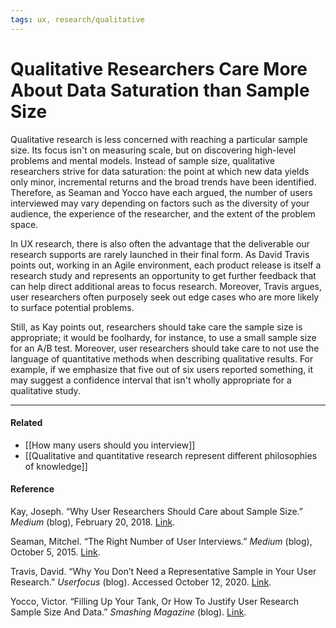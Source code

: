 ```yaml
---
tags: ux, research/qualitative
---
```


# Qualitative Researchers Care More About Data Saturation than Sample Size

Qualitative research is less concerned with reaching a particular sample size.
Its focus isn't on measuring scale, but on discovering high-level problems and
mental models. Instead of sample size, qualitative researchers strive for data
saturation: the point at which new data yields only minor, incremental returns
and the broad trends have been identified. Therefore, as Seaman and Yocco have
each argued, the number of users interviewed may vary depending on factors such
as the diversity of your audience, the experience of the researcher, and the
extent of the problem space.

In UX research, there is also often the advantage that the deliverable our
research supports are rarely launched in their final form. As David Travis
points out, working in an Agile environment, each product release is itself a
research study and represents an opportunity to get further feedback that can
help direct additional areas to focus research. Moreover, Travis argues, user
researchers often purposely seek out edge cases who are more likely to surface
potential problems.

Still, as Kay points out, researchers should take care the sample size is
appropriate; it would be foolhardy, for instance, to use a small sample size for
an A/B test. Moreover, user researchers should take care to not use the language
of quantitative methods when describing qualitative results. For example, if we
emphasize that five out of six users reported something, it may suggest a
confidence interval that isn't wholly appropriate for a qualitative study.

---

#### Related

- [[How many users should you interview]]
- [[Qualitative and quantitative research represent different philosophies of knowledge]]

#### Reference

Kay, Joseph. “Why User Researchers Should Care about Sample Size.” _Medium_
(blog), February 20, 2018.
[Link](https://medium.com/designing-lyst/why-user-researchers-should-care-about-sample-size-fbb0b4215b3a).

Seaman, Mitchel. “The Right Number of User Interviews.” _Medium_ (blog), October
5, 2015.
[Link](https://medium.com/@mitchelseaman/the-right-number-of-user-interviews-de11c7815d9).

Travis, David. “Why You Don’t Need a Representative Sample in Your User
Research.” _Userfocus_ (blog). Accessed October 12, 2020.
[Link](https://www.userfocus.co.uk/articles/myth-of-the-representative-sample.html).

Yocco, Victor. “Filling Up Your Tank, Or How To Justify User Research Sample
Size And Data.” _Smashing Magazine_ (blog).
[Link](https://www.smashingmagazine.com/2017/03/user-research-sample-size-data/).
